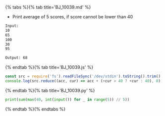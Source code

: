 {% tabs %}{% tab title='BJ_10039.md' %}

* Print average of 5 scores, if score cannot be lower than 40

```txt
Input:
10
65
100
30
95

Output: 68
```

{% endtab %}{% tab title='BJ_10039.js' %}

```js
const src = require('fs').readFileSync('/dev/stdin').toString().trim().split('\n');
console.log(src.reduce((acc, cur) => acc + (+cur > 40 ? +cur : 40), 0) / src.length);
```

{% endtab %}{% tab title='BJ_10039.py' %}

```py
print(sum(max(40, int(input()) for _ in range(5)) // 5))
```

{% endtab %}{% endtabs %}
